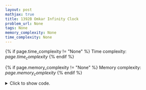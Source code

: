```yaml
---
layout: post
mathjax: true
title: 1392B Omkar Infinity Clock
problem_url: None
tags: None
memory_complexity: None
time_complexity: None
---
```




{% if page.time_complexity != "None" %}
Time complexity: ${{ page.time_complexity }}$
{% endif %}

{% if page.memory_complexity != "None" %}
Memory complexity: ${{ page.memory_complexity }}$
{% endif %}

<details>
<summary>
<p style="display:inline">Click to show code.</p>
</summary>
```cpp
{% raw %}
using namespace std;
using ll = long long;
using vi = vector<int>;
int const NMAX = 2e5 + 11;
int n, a[NMAX];
ll k;
bool cyclic(void)
{
    bool zero = false;
    for (int i = 0; i < n; ++i)
    {
        if (a[i] < 0)
            return false;
        if (a[i] == 0)
            zero = true;
    }
    if (zero)
        return true;
    else
        return false;
}
void op(void)
{
    int d = *max_element(a, a + n);
    for (int i = 0; i < n; ++i)
        a[i] = d - a[i];
}
int main(void)
{
    ios_base::sync_with_stdio(false), cin.tie(NULL);
    int t;
    cin >> t;
    while (t--)
    {
        cin >> n >> k;
        for (int i = 0; i < n; ++i)
            cin >> a[i];
        ll ki = 0;
        while (ki != k and not cyclic())
        {
            op();
            ++ki;
        }
        if ((k - ki) % 2 == 1)
            op();
        for (int i = 0; i < n; ++i)
            cout << a[i] << " ";
        cout << endl;
    }
    return 0;
}

{% endraw %}
```
</details>


